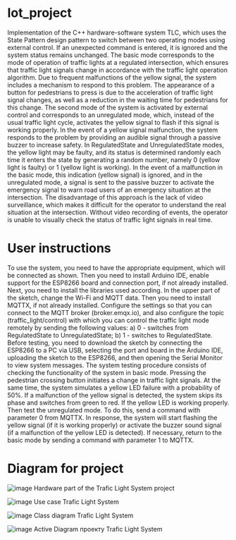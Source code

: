 # Iot_project
Implementation of the C++ hardware-software system TLC, which uses the State Pattern design pattern to switch between two operating modes using external control. If an unexpected command is entered, it is ignored and the system status remains unchanged. The basic mode corresponds to the mode of operation of traffic lights at a regulated intersection, which ensures that traffic light signals change in accordance with the traffic light operation algorithm. Due to frequent malfunctions of the yellow signal, the system includes a mechanism to respond to this problem. The appearance of a button for pedestrians to press is due to the acceleration of traffic light signal changes, as well as a reduction in the waiting time for pedestrians for this change. The second mode of the system is activated by external control and corresponds to an unregulated mode, which, instead of the usual traffic light cycle, activates the yellow signal to flash if this signal is working properly. In the event of a yellow signal malfunction, the system responds to the problem by providing an audible signal through a passive buzzer to increase safety.
In RegulatedState and UnregulatedState modes, the yellow light may be faulty, and its status is determined randomly each time it enters the state by generating a random number, namely 0 (yellow light is faulty) or 1 (yellow light is working). In the event of a malfunction in the basic mode, this indication (yellow signal) is ignored, and in the unregulated mode, a signal is sent to the passive buzzer to activate the emergency signal to warn road users of an emergency situation at the intersection.
The disadvantage of this approach is the lack of video surveillance, which makes it difficult for the operator to understand the real situation at the intersection. Without video recording of events, the operator is unable to visually check the status of traffic light signals in real time.
# User instructions
To use the system, you need to have the appropriate equipment, which will be connected as shown. 
Then you need to install Arduino IDE, enable support for the ESP8266 board and connection port, if not already installed. Next, you need to install the libraries used according. In the upper part of the sketch, change the Wi-Fi and MQTT data.
Then you need to install MQTTX, if not already installed. Configure the settings so that you can connect to the MQTT broker (broker.emqx.io), and also configure the topic (traffic_light/control) with which you can control the traffic light mode remotely by sending the following values:
a)    0 - switches from RegulatedState to UnregulatedState;
b)    1 - switches to RegulatedState.
Before testing, you need to download the sketch by connecting the ESP8266 to a PC via USB, selecting the port and board in the Arduino IDE, uploading the sketch to the ESP8266, and then opening the Serial Monitor to view system messages.
The system testing procedure consists of checking the functionality of the system in basic mode. Pressing the pedestrian crossing button initiates a change in traffic light signals. At the same time, the system simulates a yellow LED failure with a probability of 50%. If a malfunction of the yellow signal is detected, the system skips its phase and switches from green to red. If the yellow LED is working properly.
Then test the unregulated mode. To do this, send a command with parameter 0 from MQTTX. In response, the system will start flashing the yellow signal (if it is working properly) or activate the buzzer sound signal (if a malfunction of the yellow LED is detected). If necessary, return to the basic mode by sending a command with parameter 1 to MQTTX.
# Diagram for project
![image](https://github.com/user-attachments/assets/40bbc5f2-708e-4fdc-8795-90245c896fcb)
Hardware part of the Trafic Light System project

![image](https://github.com/user-attachments/assets/d25bd977-e0a0-4dda-a615-6c58201c38ec)
Use case Trafic Light System 

![image](https://github.com/user-attachments/assets/3775d57e-618f-426b-8ae9-d32f15b93527)
Class diagram Trafic Light System 

![image](https://github.com/user-attachments/assets/fa1adc0d-db46-440a-9184-5b5bfcb6280d)
Active Diagram проекту Trafic Light System
